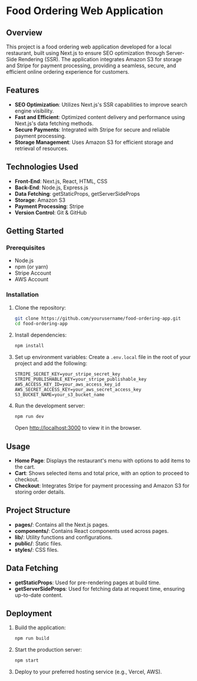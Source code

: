 # Food Ordering Web Application

## Overview

This project is a food ordering web application developed for a local restaurant, built using Next.js to ensure SEO optimization through Server-Side Rendering (SSR). The application integrates Amazon S3 for storage and Stripe for payment processing, providing a seamless, secure, and efficient online ordering experience for customers.

## Features

- **SEO Optimization**: Utilizes Next.js's SSR capabilities to improve search engine visibility.
- **Fast and Efficient**: Optimized content delivery and performance using Next.js's data fetching methods.
- **Secure Payments**: Integrated with Stripe for secure and reliable payment processing.
- **Storage Management**: Uses Amazon S3 for efficient storage and retrieval of resources.

## Technologies Used

- **Front-End**: Next.js, React, HTML, CSS
- **Back-End**: Node.js, Express.js
- **Data Fetching**: getStaticProps, getServerSideProps
- **Storage**: Amazon S3
- **Payment Processing**: Stripe
- **Version Control**: Git & GitHub

## Getting Started

### Prerequisites

- Node.js
- npm (or yarn)
- Stripe Account
- AWS Account

### Installation

1. Clone the repository:
   ```bash
   git clone https://github.com/yourusername/food-ordering-app.git
   cd food-ordering-app
   ```

2. Install dependencies:
   ```bash
   npm install
   ```

3. Set up environment variables:
   Create a `.env.local` file in the root of your project and add the following:
   ```env
   STRIPE_SECRET_KEY=your_stripe_secret_key
   STRIPE_PUBLISHABLE_KEY=your_stripe_publishable_key
   AWS_ACCESS_KEY_ID=your_aws_access_key_id
   AWS_SECRET_ACCESS_KEY=your_aws_secret_access_key
   S3_BUCKET_NAME=your_s3_bucket_name
   ```

4. Run the development server:
   ```bash
   npm run dev
   ```
   Open [http://localhost:3000](http://localhost:3000) to view it in the browser.

## Usage

- **Home Page**: Displays the restaurant's menu with options to add items to the cart.
- **Cart**: Shows selected items and total price, with an option to proceed to checkout.
- **Checkout**: Integrates Stripe for payment processing and Amazon S3 for storing order details.

## Project Structure

- **pages/**: Contains all the Next.js pages.
- **components/**: Contains React components used across pages.
- **lib/**: Utility functions and configurations.
- **public/**: Static files.
- **styles/**: CSS files.

## Data Fetching

- **getStaticProps**: Used for pre-rendering pages at build time.
- **getServerSideProps**: Used for fetching data at request time, ensuring up-to-date content.

## Deployment

1. Build the application:
   ```bash
   npm run build
   ```

2. Start the production server:
   ```bash
   npm start
   ```

3. Deploy to your preferred hosting service (e.g., Vercel, AWS).
